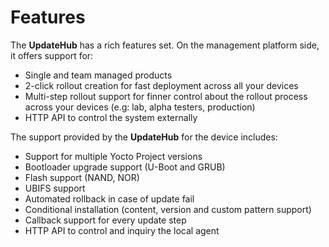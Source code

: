 # Features



The **UpdateHub** has a rich features set. On the management platform side, it offers support for:

* Single and team managed products
* 2-click rollout creation for fast deployment across all your devices
* Multi-step rollout support for finner control about the rollout process across your devices \(e.g: lab, alpha testers, production\)
* HTTP API to control the system externally

The support provided by the **UpdateHub** for the device includes:

* Support for multiple Yocto Project versions
* Bootloader upgrade support \(U-Boot and GRUB\)
* Flash support \(NAND, NOR\)
* UBIFS support
* Automated rollback in case of update fail
* Conditional installation \(content, version and custom pattern support\)
* Callback support for every update step
* HTTP API to control and inquiry the local agent


